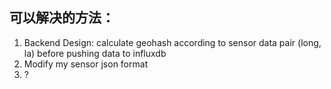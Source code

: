 ## 可以解决的方法： 
1. Backend Design: calculate geohash according to sensor data pair (long, la) before pushing data to influxdb
2. Modify my sensor json format
3. ?
